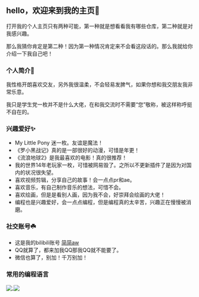 ## hello，欢迎来到我的主页🎉

打开我的个人主页只有两种可能，第一种就是想看看我有哪些仓库，第二种就是对我感兴趣。

那么我猜你肯定是第二种！因为第一种情况肯定来不会看这段话的。那么我就给你介绍一下我自己吧！

### 个人简介🎀

我性格开朗喜欢交友，另外我很温柔，不会轻易发脾气，如果你想和我交朋友我非常乐意。

我只是学生党一枚并不是什么大佬，在和我交流时不需要“您”敬称，被这样称呼挺不自在的。

### 兴趣爱好✨
- My Little Pony 迷一枚。友谊是魔法！
- 《罗小黑战记》真的是一部很好的动漫，可惜是年更！
- 《流浪地球2》是我最喜欢的电影！真的很推荐！
- 我的世界14年老玩家一枚，可惜被网易毁了。之所以不更新插件了是因为对国内的状况很失望。
- 喜欢视频剪辑，分享自己的故事！会一点点pr和ae。
- 喜欢音乐，有自己制作音乐的想法，可惜不会。
- 喜欢绘画，但是是看别人画，因为我不会，好崇拜会绘画的大佬！
- 编程也是兴趣爱好，会一点点编程，但是编程真的太辛苦，兴趣正在慢慢被消磨。

### 社交账号☘️
- 这是我的bilibili账号 [简简aw](https://space.bilibili.com/299354420)
- QQ就算了，都来加我QQ那我QQ就不能要了。
- 微信也算了，别加！千万别加！


### 常用的编程语言
<a href="#">
  <img align="center" src="https://github-readme-stats.vercel.app/api/top-langs?username=jianjianai&layout=compact&langs_count=6" />
</a>
<a href="#">
  <img align="center" src="https://github-readme-stats.vercel.app/api?username=jianjianai&show_icons=true&hide=issues" />
</a>

